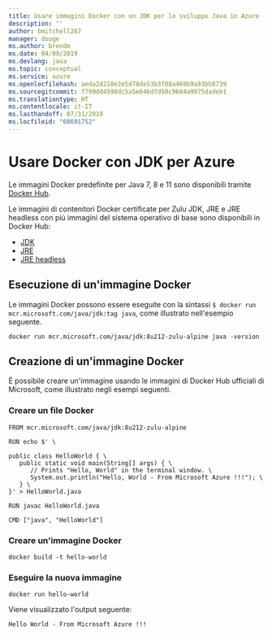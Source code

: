 ```yaml
---
title: Usare immagini Docker con un JDK per lo sviluppo Java in Azure
description: ''
author: bmitchell287
manager: douge
ms.author: brendm
ms.date: 04/09/2019
ms.devlang: java
ms.topic: conceptual
ms.service: azure
ms.openlocfilehash: aeda2d210e2e5d78de53b3f88a469b9a93bb8739
ms.sourcegitcommit: f799dd4590dc5a5e646d7d50c9604a9975dadeb1
ms.translationtype: HT
ms.contentlocale: it-IT
ms.lasthandoff: 07/31/2019
ms.locfileid: "68691752"
---
```

# <a name="use-docker-with-a-jdk-for-azure"></a>Usare Docker con JDK per Azure 

Le immagini Docker predefinite per Java 7, 8 e 11 sono disponibili tramite [Docker Hub](https://hub.docker.com/_/microsoft-java-se).

Le immagini di contenitori Docker certificate per Zulu JDK, JRE e JRE headless con più immagini del sistema operativo di base sono disponibili in Docker Hub:

* [JDK](https://hub.docker.com/_/microsoft-java-jdk)
* [JRE](https://hub.docker.com/_/microsoft-java-jre)
* [JRE headless](https://hub.docker.com/_/microsoft-java-jre-headless)

## <a name="running-a-docker-image"></a>Esecuzione di un'immagine Docker

Le immagini Docker possono essere eseguite con la sintassi `$ docker run mcr.microsoft.com/java/jdk:tag java`, come illustrato nell'esempio seguente.

```cli
docker run mcr.microsoft.com/java/jdk:8u212-zulu-alpine java -version 
```

## <a name="creating-a-docker-image"></a>Creazione di un'immagine Docker

È possibile creare un'immagine usando le immagini di Docker Hub ufficiali di Microsoft, come illustrato negli esempi seguenti.

### <a name="create-a-docker-file"></a>Creare un file Docker

```cli
FROM mcr.microsoft.com/java/jdk:8u212-zulu-alpine 
  
RUN echo $' \
  
public class HelloWorld { \
   public static void main(String[] args) { \
      // Prints "Hello, World" in the terminal window. \
      System.out.println("Hello, World - From Microsoft Azure !!!"); \
   } \
}' > HelloWorld.java
  
RUN javac HelloWorld.java
  
CMD ["java", "HelloWorld"]
```

### <a name="build-a-docker-image"></a>Creare un'immagine Docker

```cli
docker build -t hello-world
```

### <a name="run-the-new-image"></a>Eseguire la nuova immagine

```cli
docker run hello-world
```

Viene visualizzato l'output seguente:

```output
Hello World - From Microsoft Azure !!!
```
